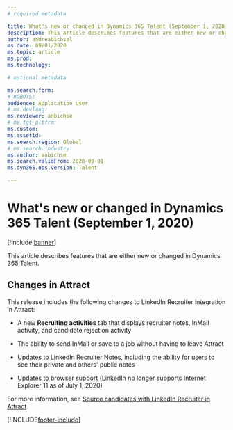 ```yaml
---
# required metadata

title: What's new or changed in Dynamics 365 Talent (September 1, 2020)
description: This article describes features that are either new or changed in Microsoft Dynamics 365 Talent for September 1, 2020.
author: andreabichsel
ms.date: 09/01/2020
ms.topic: article
ms.prod: 
ms.technology: 

# optional metadata

ms.search.form: 
# ROBOTS: 
audience: Application User
# ms.devlang: 
ms.reviewer: anbichse
# ms.tgt_pltfrm: 
ms.custom: 
ms.assetid: 
ms.search.region: Global
# ms.search.industry: 
ms.author: anbichse
ms.search.validFrom: 2020-09-01
ms.dyn365.ops.version: Talent

---
```


# What's new or changed in Dynamics 365 Talent (September 1, 2020) 

[!include [banner](includes/banner.md)]

This article describes features that are either new or changed in Dynamics 365 Talent.

## Changes in Attract

This release includes the following changes to LinkedIn Recruiter integration in Attract:

- A new **Recruiting activities** tab that displays recruiter notes, InMail activity, and candidate rejection activity

- The ability to send InMail or save to a job without having to leave Attract

- Updates to LinkedIn Recruiter Notes, including the ability for users to see their private and others' public notes

- Updates to browser support (LinkedIn no longer supports Internet Explorer 11 as of July 1, 2020)

For more information, see [Source candidates with LinkedIn Recruiter in Attract](attract-linkedin-recruiter.md).

[!INCLUDE[footer-include](../includes/footer-banner.md)]